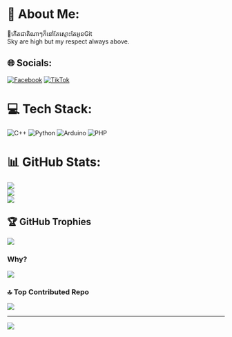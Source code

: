# 💫 About Me:
🐼កើតជាតិណាៗក៏នៅតែស្មោះតែអូនGit<br>Sky are high but my respect always above.


## 🌐 Socials:
[![Facebook](https://img.shields.io/badge/Facebook-%231877F2.svg?logo=Facebook&logoColor=white)](https://facebook.com/https://www.facebook.com/Tinahappy32) [![TikTok](https://img.shields.io/badge/TikTok-%23000000.svg?logo=TikTok&logoColor=white)](https://tiktok.com/@https://www.tiktok.com/@phanhameng999?_t=ZS-8wbAlf3cuV6&_r=1) 

# 💻 Tech Stack:
![C++](https://img.shields.io/badge/c++-%2300599C.svg?style=for-the-badge&logo=c%2B%2B&logoColor=white) ![Python](https://img.shields.io/badge/python-3670A0?style=for-the-badge&logo=python&logoColor=ffdd54) ![Arduino](https://img.shields.io/badge/-Arduino-00979D?style=for-the-badge&logo=Arduino&logoColor=white) ![PHP](https://img.shields.io/badge/php-%23777BB4.svg?style=for-the-badge&logo=php&logoColor=white)
# 📊 GitHub Stats:
![](https://github-readme-stats.vercel.app/api?username=TinaGrim&theme=ambient_gradient&hide_border=false&include_all_commits=false&count_private=true)<br/>
![](https://nirzak-streak-stats.vercel.app/?user=TinaGrim&theme=ambient_gradient&hide_border=false)<br/>
![](https://github-readme-stats.vercel.app/api/top-langs/?username=TinaGrim&theme=ambient_gradient&hide_border=false&include_all_commits=false&count_private=true&layout=compact)

## 🏆 GitHub Trophies
![](https://github-profile-trophy.vercel.app/?username=TinaGrim&theme=ambient_gradient&no-frame=false&no-bg=false&margin-w=4)

### Why? 
![](https://quotes-github-readme.vercel.app/api?type=horizontal&theme=dark)

### 🔝 Top Contributed Repo
![](https://github-contributor-stats.vercel.app/api?username=TinaGrim&limit=5&theme=dark&combine_all_yearly_contributions=true)

---
[![](https://visitcount.itsvg.in/api?id=TinaGrim&icon=10&color=13)](https://visitcount.itsvg.in)

<!-- Proudly created with GPRM ( https://gprm.itsvg.in ) -->
